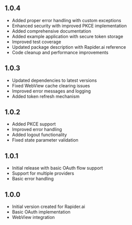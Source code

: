 ## 1.0.4

* Added proper error handling with custom exceptions
* Enhanced security with improved PKCE implementation
* Added comprehensive documentation
* Added example application with secure token storage
* Improved test coverage
* Updated package description with Rapider.ai reference
* Code cleanup and performance improvements

## 1.0.3

* Updated dependencies to latest versions
* Fixed WebView cache clearing issues
* Improved error messages and logging
* Added token refresh mechanism

## 1.0.2

* Added PKCE support
* Improved error handling
* Added logout functionality
* Fixed state parameter validation

## 1.0.1

* Initial release with basic OAuth flow support
* Support for multiple providers
* Basic error handling

## 1.0.0

* Initial version created for Rapider.ai
* Basic OAuth implementation
* WebView integration